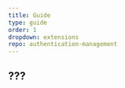 ```yaml
---
title: Guide
type: guide
order: 1
dropdown: extensions
repo: authentication-management
---
```


## ???
